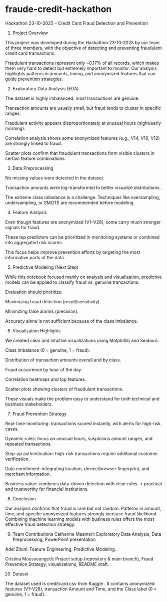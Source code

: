 # fraude-credit-hackathon
Hackathon 23-10-2025 – Credit Card Fraud Detection and Prevention
1. Project Overview

This project was developed during the Hackathon 23-10-2025 by our team of three members, with the objective of detecting and preventing fraudulent credit card transactions.

Fraudulent transactions represent only ~0.17% of all records, which makes them very hard to detect but extremely important to monitor.
Our analysis highlights patterns in amounts, timing, and anonymized features that can guide prevention strategies.

2. Exploratory Data Analysis (EDA)

The dataset is highly imbalanced: most transactions are genuine.

Transaction amounts are usually small, but fraud tends to cluster in specific ranges.

Fraudulent activity appears disproportionately at unusual hours (night/early morning).

Correlation analysis shows some anonymized features (e.g., V14, V10, V12) are strongly linked to fraud.

Scatter plots confirm that fraudulent transactions form visible clusters in certain feature combinations.

3. Data Preprocessing

No missing values were detected in the dataset.

Transaction amounts were log-transformed to better visualize distributions.

The extreme class imbalance is a challenge. Techniques like oversampling, undersampling, or SMOTE are recommended before modeling.

4. Feature Analysis

Even though features are anonymized (V1–V28), some carry much stronger signals for fraud.

These top predictors can be prioritized in monitoring systems or combined into aggregated risk scores.

This focus helps improve prevention efforts by targeting the most informative parts of the data.

5. Predictive Modeling (Next Step)

While this notebook focused mainly on analysis and visualization, predictive models can be applied to classify fraud vs. genuine transactions.

Evaluation should prioritize:

Maximizing fraud detection (recall/sensitivity).

Minimizing false alarms (precision).

Accuracy alone is not sufficient because of the class imbalance.

6. Visualization Highlights

We created clear and intuitive visualizations using Matplotlib and Seaborn:

Class imbalance (0 = genuine, 1 = fraud).

Distribution of transaction amounts overall and by class.

Fraud occurrence by hour of the day.

Correlation heatmaps and top features.

Scatter plots showing clusters of fraudulent transactions.

These visuals make the problem easy to understand for both technical and business stakeholders.

7. Fraud Prevention Strategy

Real-time monitoring: transactions scored instantly, with alerts for high-risk cases.

Dynamic rules: focus on unusual hours, suspicious amount ranges, and repeated transactions.

Step-up authentication: high-risk transactions require additional customer verification.

Data enrichment: integrating location, device/browser fingerprint, and merchant information.

Business value: combines data-driven detection with clear rules → practical and trustworthy for financial institutions.

8. Conclusion

Our analysis confirms that fraud is rare but not random.
Patterns in amount, time, and specific anonymized features strongly increase fraud likelihood.
Combining machine learning models with business rules offers the most effective fraud detection strategy.

9. Team Contributions
Catherine Maameri: Exploratory Data Analysis, Data Preprocessing, PowerPoint presentation

Adel Zituni: Feature Engineering, Predictive Modeling.

Cristina Moussoungedi: Project setup (repository & main branch), Fraud Prevention Strategy, visualizations, README draft.

10. Dataset

The dataset used is creditcard.csv from Kaggle
.
It contains anonymized features (V1–V28), transaction Amount and Time, and the Class label (0 = genuine, 1 = fraud).
